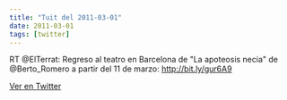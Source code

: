 ```yaml
---
title: "Tuit del 2011-03-01"
date: 2011-03-01
tags: [twitter]
---
```


RT @ElTerrat: Regreso al teatro en Barcelona de "La apoteosis necia" de @Berto_Romero a partir del 11 de marzo: http://bit.ly/gur6A9



[Ver en Twitter](https://twitter.com/i/web/status/42660085947838465)
